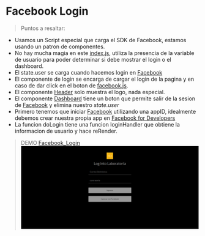 # Facebook Login

> Puntos a resaltar:
* Usamos un Script especial que carga el SDK de Facebook, estamos usando un patron de componentes.
* No hay mucha magia en este [index.js](https://github.com/arianacabana09/Facebook_Login/blob/master/assets/js/index.js), utiliza la presencia de la variable de usuario para poder determinar si debe mostrar el login o el dashboard.
* El state.user se carga cuando hacemos login en [Facebook](https://www.facebook.com/)
* El componente de login se encarga de cargar el login de la pagina y en caso de dar click en el boton de [facebook.js](https://github.com/arianacabana09/Facebook_Login/blob/master/assets/js/utils/facebook.js).
* El componente [Header](https://github.com/arianacabana09/Facebook_Login/blob/master/assets/js/components/header.js) solo muestra el logo, nada especial.
* El componente [Dashboard](https://github.com/arianacabana09/Facebook_Login/blob/master/assets/js/components/dashboard.js) tiene un boton que permite salir de la sesion de [Facebook](https://www.facebook.com/) y elimina nuestro *_state.user_*
* Primero tenemos que iniciar [Facebook](https://www.facebook.com/) utilizando una appID, idealmente debemos crear nuestra propia app en [Facebook for Developers](https://developers.facebook.com/)
* La funcion doLogin tiene una funcion loginHandler que obtiene la informacion de usuario y hace reRender.

> DEMO [Facebook_Login](https://arianacabana09.github.io/Facebook_Login/)
![Facebook Logino](assets/img/capture.png)
